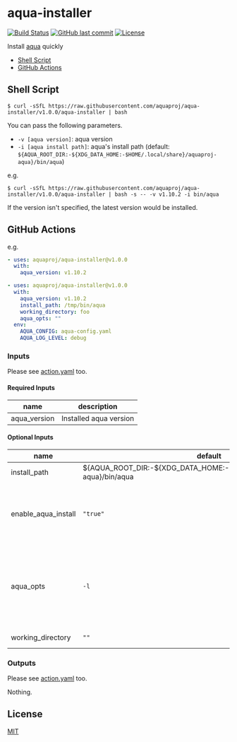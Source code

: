 # aqua-installer

[![Build Status](https://github.com/aquaproj/aqua-installer/workflows/test/badge.svg)](https://github.com/aquaproj/aqua-installer/actions)
[![GitHub last commit](https://img.shields.io/github/last-commit/aquaproj/aqua-installer.svg)](https://github.com/aquaproj/aqua-installer)
[![License](http://img.shields.io/badge/license-mit-blue.svg?style=flat-square)](https://raw.githubusercontent.com/aquaproj/aqua-installer/main/LICENSE)

Install [aqua](https://github.com/aquaproj/aqua) quickly

* [Shell Script](#shell-script)
* [GitHub Actions](#github-actions)

## Shell Script

```console
$ curl -sSfL https://raw.githubusercontent.com/aquaproj/aqua-installer/v1.0.0/aqua-installer | bash
```

You can pass the following parameters.

* `-v [aqua version]`: aqua version
* `-i [aqua install path]`: aqua's install path (default: `${AQUA_ROOT_DIR:-${XDG_DATA_HOME:-$HOME/.local/share}/aquaproj-aqua}/bin/aqua`)

e.g.

```console
$ curl -sSfL https://raw.githubusercontent.com/aquaproj/aqua-installer/v1.0.0/aqua-installer | bash -s -- -v v1.10.2 -i bin/aqua
```

If the version isn't specified, the latest version would be installed.

## GitHub Actions

e.g.

```yaml
- uses: aquaproj/aqua-installer@v1.0.0
  with:
    aqua_version: v1.10.2
```

```yaml
- uses: aquaproj/aqua-installer@v1.0.0
  with:
    aqua_version: v1.10.2
    install_path: /tmp/bin/aqua
    working_directory: foo
    aqua_opts: ""
  env:
    AQUA_CONFIG: aqua-config.yaml
    AQUA_LOG_LEVEL: debug
```

### Inputs

Please see [action.yaml](action.yaml) too.

#### Required Inputs

name | description
--- | --- 
aqua_version | Installed aqua version

#### Optional Inputs

name | default | description
--- | --- | ---
install_path | ${AQUA_ROOT_DIR:-${XDG_DATA_HOME:-$HOME/.local/share}/aquaproj-aqua}/bin/aqua | aqua's install path
enable_aqua_install | `"true"` | if this is `"false"`, executing `aqua i` and updating `GITHUB_PATH` are skipped
aqua_opts | `-l` | `aqua i`'s option. If you want to specify global options, please use environment variables
working_directory | `""` | working directory

### Outputs

Please see [action.yaml](action.yaml) too.

Nothing.

## License

[MIT](LICENSE)
